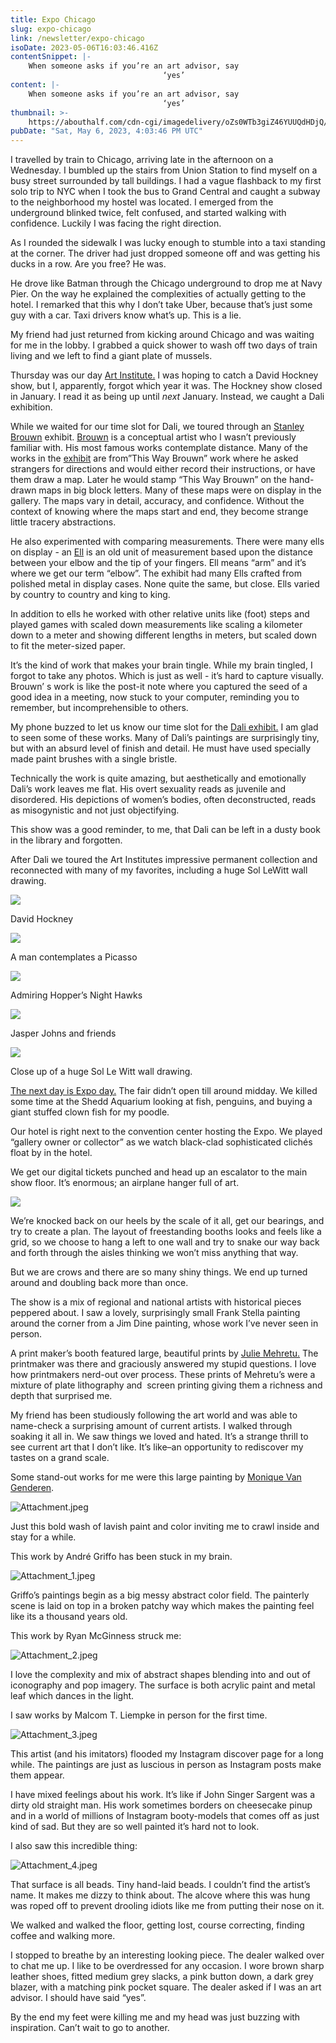 ```yaml
---
title: Expo Chicago
slug: expo-chicago
link: /newsletter/expo-chicago
isoDate: 2023-05-06T16:03:46.416Z
contentSnippet: |-
    When someone asks if you’re an art advisor, say
                                  ‘yes’
content: |-
    When someone asks if you’re an art advisor, say
                                  ‘yes’
thumbnail: >-
    https://abouthalf.com/cdn-cgi/imagedelivery/oZs0WTb3giZ46YUUQdHDjQ/a92afb5d-decc-4530-2d40-7d5ec7cede00/width=1200,format=auto
pubDate: "Sat, May 6, 2023, 4:03:46 PM UTC"
---
```


I travelled by train to Chicago, arriving late in the afternoon on a Wednesday. I bumbled up the stairs from Union Station to find myself on a busy street surrounded by tall buildings. I had a vague flashback to my first solo trip to NYC when I took the bus to Grand Central and caught a subway to the neighborhood my hostel was located. I emerged from the underground blinked twice, felt confused, and started walking with confidence. Luckily I was facing the right direction.

As I rounded the sidewalk I was lucky enough to stumble into a taxi standing at the corner. The driver had just dropped someone off and was getting his ducks in a row. Are you free? He was.

He drove like Batman through the Chicago underground to drop me at Navy Pier. On the way he explained the complexities of actually getting to the hotel. I remarked that this why I don’t take Uber, because that’s just some guy with a car. Taxi drivers know what’s up. This is a lie.

My friend had just returned from kicking around Chicago and was waiting for me in the lobby. I grabbed a quick shower to wash off two days of train living and we left to find a giant plate of mussels.

Thursday was our day [Art Institute.](https://www.artic.edu/) I was hoping to catch a David Hockney show, but I, apparently, forgot which year it was. The Hockney show closed in January. I read it as being up until _next_ January. Instead, we caught a Dali exhibition.

While we waited for our time slot for Dali, we toured through an [Stanley Brouwn](https://www.instagram.com/explore/tags/stanleybrouwn/top/) exhibit. [Brouwn](https://en.wikipedia.org/wiki/Stanley_Brouwn) is a conceptual artist who I wasn’t previously familiar with. His most famous works contemplate distance. Many of the works in the [exhibit](https://www.artic.edu/exhibitions/2965/stanley-brouwn) are from”This Way Brouwn” work where he asked strangers for directions and would either record their instructions, or have them draw a map. Later he would stamp “This Way Brouwn” on the hand-drawn maps in big block letters. Many of these maps were on display in the gallery. The maps vary in detail, accuracy, and confidence. Without the context of knowing where the maps start and end, they become strange little tracery abstractions.

He also experimented with comparing measurements. There were many ells on display - an [Ell](https://en.wikipedia.org/wiki/Ell) is an old unit of measurement based upon the distance between your elbow and the tip of your fingers. Ell means “arm” and it’s where we get our term “elbow”. The exhibit had many Ells crafted from polished metal in display cases. None quite the same, but close. Ells varied by country to country and king to king.

In addition to ells he worked with other relative units like (foot) steps and played games with scaled down measurements like scaling a kilometer down to a meter and showing different lengths in meters, but scaled down to fit the meter-sized paper.

It’s the kind of work that makes your brain tingle. While my brain tingled, I forgot to take any photos. Which is just as well - it’s hard to capture visually. Brouwn’ s work is like the post-it note where you captured the seed of a good idea in a meeting, now stuck to your computer, reminding you to remember, but incomprehensible to others.

My phone buzzed to let us know our time slot for the [Dali exhibit.](https://www.artic.edu/exhibitions/9713/salvador-dali-the-image-disappears) I am glad to seen some of these works. Many of Dali’s paintings are surprisingly tiny, but with an absurd level of finish and detail. He must have used specially made paint brushes with a single bristle.

Technically the work is quite amazing, but aesthetically and emotionally Dali’s work leaves me flat. His overt sexuality reads as juvenile and disordered. His depictions of women’s bodies, often deconstructed, reads as misogynistic and not just objectifying.

This show was a good reminder, to me, that Dali can be left in a dusty book in the library and forgotten.

After Dali we toured the Art Institutes impressive permanent collection and reconnected with many of my favorites, including a huge Sol LeWitt wall drawing.

![](https://abouthalf.com/cdn-cgi/imagedelivery/oZs0WTb3giZ46YUUQdHDjQ/0994ddef-b136-4814-58c4-7b2c28093300/width=1200,format=auto)

David Hockney

![](https://abouthalf.com/cdn-cgi/imagedelivery/oZs0WTb3giZ46YUUQdHDjQ/b3ee6785-098e-440f-04e5-3041bb072500/width=1200,format=auto)

A man contemplates a Picasso

![](https://abouthalf.com/cdn-cgi/imagedelivery/oZs0WTb3giZ46YUUQdHDjQ/df2cfd7d-e600-4df2-0377-dbc0de936b00/width=1200,format=auto)

Admiring Hopper’s Night Hawks

![](https://abouthalf.com/cdn-cgi/imagedelivery/oZs0WTb3giZ46YUUQdHDjQ/393e9833-b104-4100-cb2c-7c96a6bbea00/width=1200,format=auto)

Jasper Johns and friends

![](https://abouthalf.com/cdn-cgi/imagedelivery/oZs0WTb3giZ46YUUQdHDjQ/647c3d29-559a-4681-3b09-31ce9cc64300/width=1200,format=auto)

Close up of a huge Sol Le Witt wall drawing.

[The next day is Expo day.](https://www.expochicago.com/) The fair didn’t open till around midday. We killed some time at the Shedd Aquarium looking at fish, penguins, and buying a giant stuffed clown fish for my poodle.

Our hotel is right next to the convention center hosting the Expo. We played “gallery owner or collector” as we watch black-clad sophisticated clichés float by in the hotel.

We get our digital tickets punched and head up an escalator to the main show floor. It’s enormous; an airplane hanger full of art.

![](https://abouthalf.com/cdn-cgi/imagedelivery/oZs0WTb3giZ46YUUQdHDjQ/03deed51-f56f-4b5b-e062-f88901bca500/width=1200,format=auto)

We’re knocked back on our heels by the scale of it all, get our bearings, and try to create a plan. The layout of freestanding booths looks and feels like a grid, so we choose to hang a left to one wall and try to snake our way back and forth through the aisles thinking we won’t miss anything that way.

But we are crows and there are so many shiny things. We end up turned around and doubling back more than once.

The show is a mix of regional and national artists with historical pieces peppered about. I saw a lovely, surprisingly small Frank Stella painting around the corner from a Jim Dine painting, whose work I’ve never seen in person.

A print maker’s booth featured large, beautiful prints by [Julie Mehretu.](https://en.wikipedia.org/wiki/Julie_Mehretu) The printmaker was there and graciously answered my stupid questions. I love how printmakers nerd-out over process. These prints of Mehretu’s were a mixture of plate lithography and  screen printing giving them a richness and depth that surprised me.

My friend has been studiously following the art world and was able to name-check a surprising amount of current artists. I walked through soaking it all in. We saw things we loved and hated. It’s a strange thrill to see current art that I don’t like. It’s like–an opportunity to rediscover my tastes on a grand scale.

Some stand-out works for me were this large painting by [Monique Van Genderen](https://www.artsy.net/artist/monique-van-genderen).

![Attachment.jpeg](https://abouthalf.com/cdn-cgi/imagedelivery/oZs0WTb3giZ46YUUQdHDjQ/0fa6619e-ce92-43b7-789e-5136ab77d900/width=1200,format=auto "Attachment.jpeg")

Just this bold wash of lavish paint and color inviting me to crawl inside and stay for a while.

This work by André Griffo has been stuck in my brain.

![Attachment_1.jpeg](https://abouthalf.com/cdn-cgi/imagedelivery/oZs0WTb3giZ46YUUQdHDjQ/f4ebbaf8-73ba-4bb9-9936-b640a08d2800/width=1200,format=auto "Attachment_1.jpeg")

Griffo’s paintings begin as a big messy abstract color field. The painterly scene is laid on top in a broken patchy way which makes the painting feel like its a thousand years old.

This work by Ryan McGinness struck me:

![Attachment_2.jpeg](https://abouthalf.com/cdn-cgi/imagedelivery/oZs0WTb3giZ46YUUQdHDjQ/db527a85-adc0-4ac7-0450-cf1805645800/width=1200,format=auto "Attachment_2.jpeg")

I love the complexity and mix of abstract shapes blending into and out of iconography and pop imagery. The surface is both acrylic paint and metal leaf which dances in the light.

I saw works by Malcom T. Liempke in person for the first time.

![Attachment_3.jpeg](https://abouthalf.com/cdn-cgi/imagedelivery/oZs0WTb3giZ46YUUQdHDjQ/464c3ee3-305d-4ce8-3206-3beffc77cd00/width=1200,format=auto "Attachment_3.jpeg")

This artist (and his imitators) flooded my Instagram discover page for a long while. The paintings are just as luscious in person as Instagram posts make them appear.

I have mixed feelings about his work. It’s like if John Singer Sargent was a dirty old straight man. His work sometimes borders on cheesecake pinup and in a world of millions of Instagram booty-models that comes off as just kind of sad. But they are so well painted it’s hard not to look.

I also saw this incredible thing:

![Attachment_4.jpeg](https://abouthalf.com/cdn-cgi/imagedelivery/oZs0WTb3giZ46YUUQdHDjQ/97830026-7d53-41a5-5256-652013788400/width=1200,format=auto "Attachment_4.jpeg")

That surface is all beads. Tiny hand-laid beads. I couldn’t find the artist’s name. It makes me dizzy to think about. The alcove where this was hung was roped off to prevent drooling idiots like me from putting their nose on it.

We walked and walked the floor, getting lost, course correcting, finding coffee and walking more.

I stopped to breathe by an interesting looking piece. The dealer walked over to chat me up. I like to be overdressed for any occasion. I wore brown sharp leather shoes, fitted medium grey slacks, a pink button down, a dark grey blazer, with a matching pink pocket square. The dealer asked if I was an art advisor. I should have said “yes”.

By the end my feet were killing me and my head was just buzzing with inspiration. Can’t wait to go to another.
